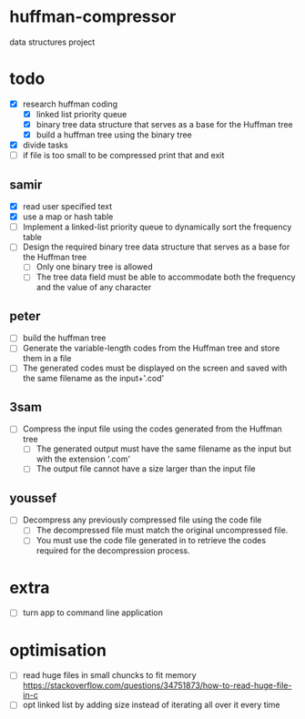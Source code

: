 # huffman-compressor

data structures project

# todo

- [X] research huffman coding
  - [X] linked list priority queue
  - [X] binary tree data structure that serves as a base for the Huffman tree
  - [X] build a huffman tree using the binary tree
- [X] divide tasks
- [ ] if file is too small to be compressed print that and exit

## samir  

- [X] read user specified text
- [X] use a map or hash table
- [ ] Implement a linked-list priority queue to dynamically sort the frequency table
- [ ] Design the required binary tree data structure that serves as a base for the Huffman tree
  - [ ] Only one binary tree is allowed
  - [ ] The tree data field must be able to accommodate both the frequency and the value of any character

## peter

- [ ] build the huffman tree
- [ ] Generate the variable-length codes from the Huffman tree and store them in a file
- [ ] The generated codes must be displayed on the screen and saved with the same filename as the input+'.cod'
  
## 3sam

- [ ] Compress the input file using the codes generated from the Huffman tree
  - [ ] The generated output must have the same filename as the input but with the extension '.com'
  - [ ] The output file cannot have a size larger than the input file

## youssef

- [ ] Decompress any previously compressed file using the code file
  - [ ] The decompressed file must match the original uncompressed file.
  - [ ] You must use the code file generated in to retrieve the codes required for the decompression process.

# extra

- [ ] turn app to command line application

# optimisation

- [ ] read huge files in small chuncks to fit memory <https://stackoverflow.com/questions/34751873/how-to-read-huge-file-in-c>
- [ ] opt linked list by adding size instead of iterating all over it every time
